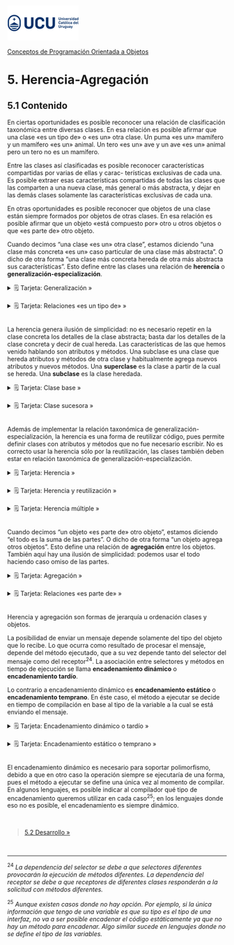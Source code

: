 ![UCU](../../Assets/logo-ucu.png)

[Conceptos de Programación Orientada a Objetos](../../)


# 5. Herencia-Agregación

## 5.1 Contenido

En ciertas oportunidades es posible reconocer una relación de clasificación taxonómica entre diversas clases. En esa relación es posible afirmar que una clase «es un tipo de» o «es un» otra clase. Un puma «es un» mamífero y un mamífero «es un» animal. Un tero «es un» ave y un ave «es un» animal pero un tero no es un mamífero.

Entre las clases así clasificadas es posible reconocer características compartidas por varias de ellas y carac- terísticas exclusivas de cada una. Es posible extraer esas características compartidas de todas las clases que las comparten a una nueva clase, más general o más abstracta, y dejar en las demás clases solamente las características exclusivas de cada una.

En otras oportunidades es posible reconocer que objetos de una clase están siempre formados por objetos de otras clases. En esa relación es posible afirmar que un objeto «está compuesto por» otro u otros objetos o que «es parte de» otro objeto.

Cuando decimos “una clase «es un» otra clase”, estamos diciendo “una clase más concreta «es un» caso particular de una clase más abstracta”. O dicho de otra forma “una clase más concreta hereda de otra más abstracta sus características”. Esto define entre las clases una relación de **herencia** o **generalización-especialización**.

<details>
<summary>🗒 Tarjeta: Generalización »</summary>

| Generalización |
| ---- |
| La <b>generalización</b> es una <b>relación</b> taxonómica entre una <b>clase base</b> más <b>general</b> o <b>abstracta</b> y otra <b>clase sucesora</b> más <b>específica</b> o <b>concreta</b>. |
| La clase base es completamente <b>consistente</b> con la clase sucesora. |

</details>
<br/>

<details>
<summary>🗒 Tarjeta: Relaciones «es un tipo de» »</summary>

| Relaciones «es un tipo de» |
| ---- |
| La generalización establece un <b>orden</b> o <b>clasificación</b> de abstracciones que crea una <b>ilusión de simplicidad</b> mediante relaciones «es un tipo de» entre ellas. |

</details>
<br/>

La herencia genera ilusión de simplicidad: no es necesario repetir en la clase concreta los detalles de la clase abstracta; basta dar los detalles de la clase concreta y decir de cual hereda. Las características de las que hemos venido hablando son atributos y métodos. Una subclase es una clase que hereda atributos y métodos de otra clase y habitualmente agrega nuevos atributos y nuevos métodos. Una **superclase** es la clase a partir de la cual se hereda. Una **subclase** es la clase heredada.

<details>
<summary>🗒 Tarjeta: Clase base »</summary>

| Clase base |
| ---- |
| En una relación de generalización la <b>clase base</b> es la <b>especialización</b> de otra clase. |
| Tambien <b>clase ancestra</b> o <b>superclase</b> son usados como sinónimo de clase base. |

</details>
<br/>

<details>
<summary>🗒 Tarjeta: Clase sucesora »</summary>

| Clase sucesora |
| ---- |
| En una relación de generalización la <b>clase sucesora</b> es la <b>generalización</b> de otra clase. |
| Tambien <b>clase derivada</b> o <b>subclase</b> son usados como sinónimo de clase sucesora. |

</details>
<br/>

Además de implementar la relación taxonómica de generalización-especialización, la herencia es una forma de reutilizar código, pues permite definir clases con atributos y métodos que no fue necesario escribir. No es correcto usar la herencia sólo por la reutilización, las clases también deben estar en relación taxonómica de generalización-especialización.

<details>
<summary>🗒 Tarjeta: Herencia »</summary>

| Herencia |
| ---- |
| La <b>herencia</b> es un <b>mecanismo</b> de los lenguajes de programación para implementar <b>declarativamente</b> relaciones de <b>generalización</b> entre una o más clases bases y una o más clases sucesoras. |

</details>
<br/>

<details>
<summary>🗒 Tarjeta: Herencia y reutilización »</summary>

| Herencia y reutilización |
| ---- |
| La herencia es una forma de reutilzación de código más utilizadas pues permite crear nuevas clases a partir de clases existentes. |

</details>
<br/>

<details>
<summary>🗒 Tarjeta: Herencia múltiple »</summary>

| Herencia múltiple |
| ---- |
| Es una forma de <b>herencia</b> en algunos lenguajes de programación orientada a objetos en la que una clase sucesora puede tener <b>más de una</b> clase base. |

</details>
<br/>

Cuando decimos “un objeto «es parte de» otro objeto”, estamos diciendo “el todo es la suma de las partes”. O dicho de otra forma “un objeto agrega otros objetos”. Esto define una relación de **agregación** entre los objetos. También aquí hay una ilusión de simplicidad: podemos usar el todo haciendo caso omiso de las partes.

<details>
<summary>🗒 Tarjeta: Agregación »</summary>

| Agregación |
| ---- |
| La <b>agregación</b> es una relación de <b>todo-parte</b> ente una <b>clase compuesta</b> y una <b>clase componente</b>. |
| Instancias de la clase componente suelen existir independientemente de la existencia de instancias de la otra. |

</details>
<br/>

<details>
<summary>🗒 Tarjeta: Relaciones «es parte de» »</summary>

| Relaciones «es parte de» |
| ---- |
| La agregación establece un <b>orden</b> o <b>clasificación</b> de abstracciones que crea una <b>ilusión de simplicidad</b> mediante relaciones «es parte de» entre ellas. |

</details>
<br/>

Herencia y agregación son formas de jerarquía u ordenación clases y objetos.

La posibilidad de enviar un mensaje depende solamente del tipo del objeto que lo recibe. Lo que ocurra como resultado de procesar el mensaje, depende del método ejecutado, que a su vez depende tanto del selector del mensaje como del receptor<sup>24</sup>. La asociación entre selectores y métodos en tiempo de ejecución se llama **encadenamiento dinámico** o **encadenamiento tardío**.

Lo contrario a encadenamiento dinámico es **encadenamiento estático** o **encadenamiento temprano**. En éste caso, el método a ejecutar se decide en tiempo de compilación en base al tipo de la variable a la cual se está enviando el mensaje.

<details>
<summary>🗒 Tarjeta: Encadenamiento dinámico o tardío »</summary>

| Encadenamiento dinámico o tardío |
| ---- |
| El método que se ejecuta como consecuencia del envío de un mensaje se determina en <b>tiempo de ejecución</b> buscando en la clase del <b>objeto receptor</b> y en sus ancestras aquél cuyo nombre coincida con el selector del mensaje. |

</details>
<br/>

<details>
<summary>🗒 Tarjeta: Encadenamiento estático o temprano »</summary>

| Encadenamiento estático o temprano |
| ---- |
| El método que se ejecuta como consecuencia del envío de un mensaje se determina en <b>tiempo de compilación</b> buscando en la clase de la cual está declarada la variable que referencia al objeto receptor y en sus ancestras aquél cuyo nombre concida con el selector del mensaje. |

</details>
<br/>

El encadenamiento dinámico es necesario para soportar polimorfismo, debido a que en otro caso la operación siempre se ejecutaría de una forma, pues el método a ejecutar se define una única vez al momento de compilar. En algunos lenguajes, es posible indicar al compilador qué tipo de encadenamiento queremos utilizar en cada caso<sup>25</sup>; en los lenguajes donde eso no es posible, el encadenamiento es siempre dinámico.

<br/>

> [5.2 Desarrollo »](./5_2_Desarrollo.md)

<br/>


********

<sup>24</sup> _La dependencia del selector se debe a que selectores diferentes provocarán la ejecución de métodos diferentes. La dependencia del receptor se debe a que receptores de diferentes clases responderán a la solicitud con métodos diferentes._

<sup>25</sup> _Aunque existen casos donde no hay opción. Por ejemplo, si la única información que tengo de una variable es que su tipo es el tipo de una interfaz, no va a ser posible encadenar el código estáticamente ya que no hay un método para encadenar. Algo similar sucede en lenguajes donde no se define el tipo de las variables._